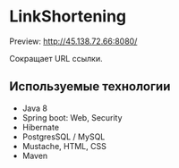 # LinkShortening

Preview: http://45.138.72.66:8080/

Сокращает URL ссылки.

## Используемые технологии

- Java 8
- Spring boot: Web, Security
- Hibernate
- PostgresSQL / MySQL
- Mustache, HTML, CSS
- Maven